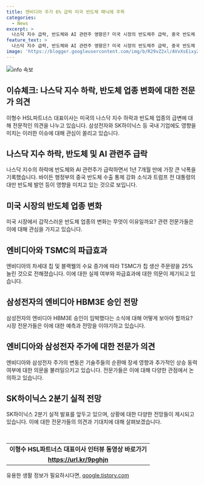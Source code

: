 ```yaml
---
title: 엔비디아 주가 6% 급락 미국 반도체 패닉에 주목
categories:
  - News
excerpt: >
  나스닥 지수 급락, 반도체와 AI 관련주 영향은? 미국 시장의 반도체주 급락, 중국 반도체 수출 통제 소식과 트럼프 전 대통령의 대만 반도체 발언 영향으로 이형수 HSL파트너스 대표이사와 이야기. 엔비디아, TSMC의 칩 주문량 증가, 삼성전자의 엔비디아 HBM3E 승인, 기술주들의 순환매 영향, SK하이닉스 2분기 전망 등을 분석하는 동영상 시청 바랍니다. SBS Biz의 제보는 홈페이지에서 받습니다. (150자)
feature_text: >
  나스닥 지수 급락, 반도체와 AI 관련주 영향은? 미국 시장의 반도체주 급락, 중국 반도체 수출 통제 소식과 트럼프 전 대통령의 대만 반도체 발언 영향으로 이형수 HSL파트너스 대표이사와 이야기. 엔비디아, TSMC의 칩 주문량 증가, 삼성전자의 엔비디아 HBM3E 승인, 기술주들의 순환매 영향, SK하이닉스 2분기 전망 등을 분석하는 동영상 시청 바랍니다. SBS Biz의 제보는 홈페이지에서 받습니다. (150자)
image: 'https://blogger.googleusercontent.com/img/b/R29vZ2xl/AVvXsEixyZcFfHzMRdzZMjFBmAUKJYCLCGyLL1o632UiGVXcaFdKo_bkvkuCioo0uUKlGfBVcT3P84aROyZIXSBEx3Aw5nCQ3pTgDom1WDC4m8eifvWiAmWEEVb4x6G_l8C0QH225ldMjyaFvpxGEBGNO37VmDTDMHGhJPq73UglMfDca1-0aw/s1600/blogspot.png'
---
```


<p><img src="https://blogger.googleusercontent.com/img/b/R29vZ2xl/AVvXsEixyZcFfHzMRdzZMjFBmAUKJYCLCGyLL1o632UiGVXcaFdKo_bkvkuCioo0uUKlGfBVcT3P84aROyZIXSBEx3Aw5nCQ3pTgDom1WDC4m8eifvWiAmWEEVb4x6G_l8C0QH225ldMjyaFvpxGEBGNO37VmDTDMHGhJPq73UglMfDca1-0aw/s1600/blogspot.png" alt="info 속보" /></p>

<h2 data-ke-size="size26">이슈체크: 나스닥 지수 하락, 반도체 업종 변화에 대한 전문가 의견</h2>

<p data-ke-size="size16">이형수 HSL파트너스 대표이사는 미국의 나스닥 지수 하락과 반도체 업종의 급변에 대해 전문적인 의견을 나누고 있습니다. 삼성전자와 SK하이닉스 등 국내 기업에도 영향을 미치는 이러한 이슈에 대해 관심이 쏠리고 있습니다.</p>

<h2 data-ke-size="size24">나스닥 지수 하락, 반도체 및 AI 관련주 급락</h2>

<p data-ke-size="size16">나스닥 지수의 하락에 반도체와 AI 관련주가 급락하면서 1년 7개월 만에 가장 큰 낙폭을 기록했습니다. 바이든 행정부의 중국 반도체 수출 통제 강화 소식과 트럼프 전 대통령의 대만 반도체 발언 등이 영향을 미치고 있는 것으로 보입니다.</p>

<h2 data-ke-size="size24">미국 시장의 반도체 업종 변화</h2>

<p data-ke-size="size16">미국 시장에서 갑작스러운 반도체 업종의 변화는 무엇이 이유일까요? 관련 전문가들은 이에 대해 관심을 가지고 있습니다.</p>

<h2 data-ke-size="size24">엔비디아와 TSMC의 파급효과</h2>

<p data-ke-size="size16">엔비디아의 차세대 칩 및 블랙웰의 수요 증가에 따라 TSMC가 칩 생산 주문량을 25% 늘린 것으로 전해졌습니다. 이에 대한 실제 여부와 파급효과에 대한 의문이 제기되고 있습니다.</p>

<h2 data-ke-size="size24">삼성전자의 엔비디아 HBM3E 승인 전망</h2>

<p data-ke-size="size16">삼성전자의 엔비디아 HBM3E 승인이 임박했다는 소식에 대해 어떻게 보아야 할까요? 시장 전문가들은 이에 대한 예측과 전망을 이야기하고 있습니다.</p>

<h2 data-ke-size="size24">엔비디아와 삼성전자 주가에 대한 전문가 의견</h2>

<p data-ke-size="size16">엔비디아와 삼성전자 주가의 변동은 기술주들의 순환매 장세 영향과 추가적인 상승 동력 여부에 대한 의문을 불러일으키고 있습니다. 전문가들은 이에 대해 다양한 관점에서 논의하고 있습니다.</p>

<h2 data-ke-size="size24">SK하이닉스 2분기 실적 전망</h2>

<p data-ke-size="size16">SK하이닉스 2분기 실적 발표를 앞두고 있으며, 상황에 대한 다양한 전망들이 제시되고 있습니다. 이에 대한 전문가들의 의견과 기대치에 대해 살펴보겠습니다.</p>

<p data-ke-size="size16">&nbsp;</p>

<table>
    <tbody>
        <tr>
            <td style="text-align: center; height: 17px;"><b>이형수 HSL파트너스 대표이사 인터뷰 동영상 바로가기</b></td>
        </tr>
        <tr>
            <td style="text-align: center; height: 17px;"><b><a href="https://url.kr/9pghjn">https://url.kr/9pghjn</a></b></td>
        </tr>
    </tbody>
</table>
유용한 생활 정보가 필요하시다면, <a href="https://qoogle.tistory.com" rel="dofollow">qoogle.tistory.com</a>


